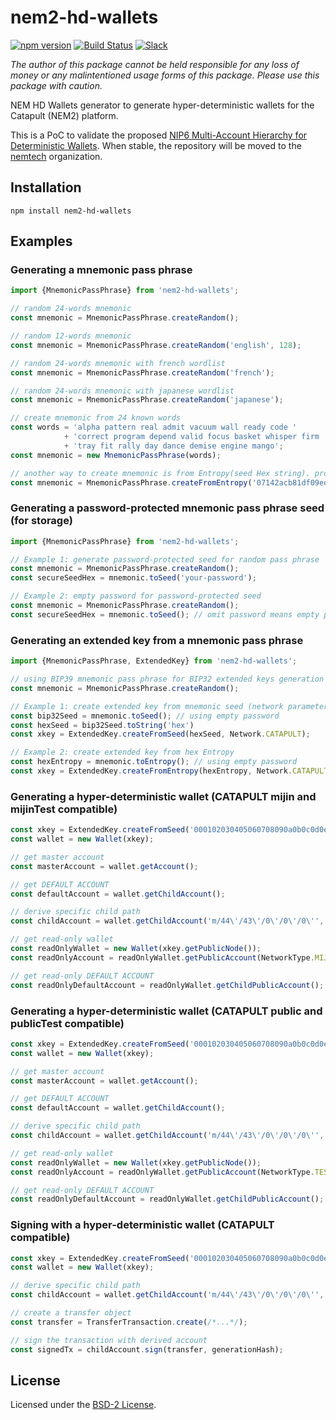 # nem2-hd-wallets

[![npm version](https://badge.fury.io/js/nem2-hd-wallets.svg)](https://badge.fury.io/js/nem2-hd-wallets)
[![Build Status](https://travis-ci.org/nemfoundation/nem2-hd-wallets.svg?branch=master)](https://travis-ci.org/nemfoundation/nem2-hd-wallets)
[![Slack](https://img.shields.io/badge/chat-on%20slack-green.svg)](https://nem2.slack.com/messages/CB0UU89GS//)

*The author of this package cannot be held responsible for any loss of money or any malintentioned usage forms of this package. Please use this package with caution.*

NEM HD Wallets generator to generate hyper-deterministic wallets for the Catapult (NEM2) platform.

This is a PoC to validate the proposed [NIP6 Multi-Account Hierarchy for Deterministic Wallets](https://github.com/nemtech/NIP/issues/12). When stable, the repository will be moved to the [nemtech](https://github.com/nemtech) organization.

## Installation

`npm install nem2-hd-wallets`

## Examples

### Generating a mnemonic pass phrase

```typescript
import {MnemonicPassPhrase} from 'nem2-hd-wallets';

// random 24-words mnemonic
const mnemonic = MnemonicPassPhrase.createRandom();

// random 12-words mnemonic
const mnemonic = MnemonicPassPhrase.createRandom('english', 128);

// random 24-words mnemonic with french wordlist
const mnemonic = MnemonicPassPhrase.createRandom('french');

// random 24-words mnemonic with japanese wordlist
const mnemonic = MnemonicPassPhrase.createRandom('japanese');

// create mnemonic from 24 known words
const words = 'alpha pattern real admit vacuum wall ready code '
            + 'correct program depend valid focus basket whisper firm '
            + 'tray fit rally day dance demise engine mango';
const mnemonic = new MnemonicPassPhrase(words);

// another way to create mnemonic is from Entropy(seed Hex string). providing a language is also optional
const mnemonic = MnemonicPassPhrase.createFromEntropy('07142acb81df09ed6cb16830957cebf865a2267ea2bae7aafac51c037474929c','english')
```

### Generating a password-protected mnemonic pass phrase seed (for storage)

```typescript
import {MnemonicPassPhrase} from 'nem2-hd-wallets';

// Example 1: generate password-protected seed for random pass phrase
const mnemonic = MnemonicPassPhrase.createRandom();
const secureSeedHex = mnemonic.toSeed('your-password');

// Example 2: empty password for password-protected seed
const mnemonic = MnemonicPassPhrase.createRandom();
const secureSeedHex = mnemonic.toSeed(); // omit password means empty password: ''
```

### Generating an extended key from a mnemonic pass phrase

```typescript
import {MnemonicPassPhrase, ExtendedKey} from 'nem2-hd-wallets';

// using BIP39 mnemonic pass phrase for BIP32 extended keys generation
const mnemonic = MnemonicPassPhrase.createRandom();

// Example 1: create extended key from mnemonic seed (network parameter is optional)
const bip32Seed = mnemonic.toSeed(); // using empty password
const hexSeed = bip32Seed.toString('hex')
const xkey = ExtendedKey.createFromSeed(hexSeed, Network.CATAPULT);

// Example 2: create extended key from hex Entropy
const hexEntropy = mnemonic.toEntropy(); // using empty password
const xkey = ExtendedKey.createFromEntropy(hexEntropy, Network.CATAPULT);
```

### Generating a hyper-deterministic wallet (CATAPULT **mijin** and **mijinTest** compatible)

```typescript
const xkey = ExtendedKey.createFromSeed('000102030405060708090a0b0c0d0e0f', Network.CATAPULT);
const wallet = new Wallet(xkey);

// get master account
const masterAccount = wallet.getAccount();

// get DEFAULT ACCOUNT
const defaultAccount = wallet.getChildAccount();

// derive specific child path
const childAccount = wallet.getChildAccount('m/44\'/43\'/0\'/0\'/0\'', NetworkType.MIJIN_TEST);

// get read-only wallet
const readOnlyWallet = new Wallet(xkey.getPublicNode());
const readOnlyAccount = readOnlyWallet.getPublicAccount(NetworkType.MIJIN_TEST);

// get read-only DEFAULT ACCOUNT
const readOnlyDefaultAccount = readOnlyWallet.getChildPublicAccount();
```

### Generating a hyper-deterministic wallet (CATAPULT **public** and **publicTest** compatible)

```typescript
const xkey = ExtendedKey.createFromSeed('000102030405060708090a0b0c0d0e0f', Network.CATAPULT_PUBLIC);
const wallet = new Wallet(xkey);

// get master account
const masterAccount = wallet.getAccount();

// get DEFAULT ACCOUNT
const defaultAccount = wallet.getChildAccount();

// derive specific child path
const childAccount = wallet.getChildAccount('m/44\'/43\'/0\'/0\'/0\'', NetworkType.TEST_NET);

// get read-only wallet
const readOnlyWallet = new Wallet(xkey.getPublicNode());
const readOnlyAccount = readOnlyWallet.getPublicAccount(NetworkType.TEST_NET);

// get read-only DEFAULT ACCOUNT
const readOnlyDefaultAccount = readOnlyWallet.getChildPublicAccount();
```

### Signing with a hyper-deterministic wallet (CATAPULT compatible)

```typescript
const xkey = ExtendedKey.createFromSeed('000102030405060708090a0b0c0d0e0f', Network.CATAPULT_PUBLIC);
const wallet = new Wallet(xkey);

// derive specific child path
const childAccount = wallet.getChildAccount('m/44\'/43\'/0\'/0\'/0\'', NetworkType.TEST_NET);

// create a transfer object
const transfer = TransferTransaction.create(/*...*/);

// sign the transaction with derived account
const signedTx = childAccount.sign(transfer, generationHash);
```

## License

Licensed under the [BSD-2 License](LICENSE).
